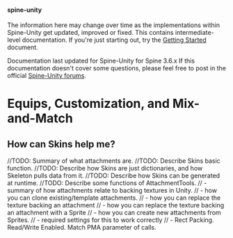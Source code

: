 #### spine-unity
The information here may change over time as the implementations within Spine-Unity get updated, improved or fixed.
This contains intermediate-level documentation. If you're just starting out, try the [Getting Started](/Getting-Started.md) document.

Documentation last updated for Spine-Unity for Spine 3.6.x
If this documentation doesn't cover some questions, please feel free to post in the official [Spine-Unity forums](http://esotericsoftware.com/forum/viewforum.php?f=3). 

# Equips, Customization, and Mix-and-Match

## How can Skins help me?
//TODO: Summary of what attachments are.
//TODO: Describe Skins basic function.
//TODO: Describe how Skins are just dictionaries, and how Skeleton pulls data from it.
//TODO: Describe how Skins can be generated at runtime.
//TODO: Describe some functions of AttachmentTools.
// - summary of how attachments relate to backing textures in Unity.
// - how you can clone existing/template attachments.
// - how you can replace the texture backing an attachment
// - how you can replace the texture backing an attachment with a Sprite
// - how you can create new attachments from Sprites.
// - required settings for this to work correctly
//   - Rect Packing. Read/Write Enabled. Match PMA parameter of calls. 
